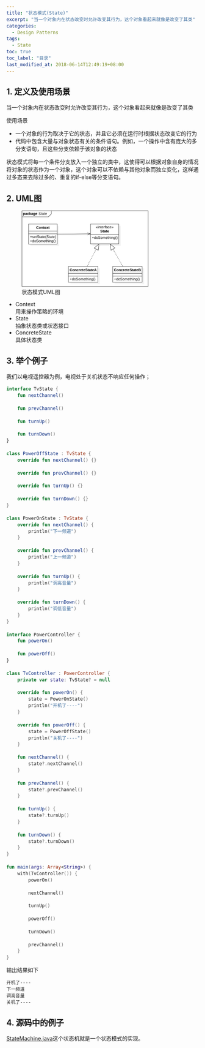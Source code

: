 ```yaml
---
title: "状态模式(State)"
excerpt: "当一个对象内在状态改变时允许改变其行为，这个对象看起来就像是改变了其类"
categories:
  - Design Patterns
tags:
  - State
toc: true
toc_label: "目录"
last_modified_at: 2018-06-14T12:49:19+08:00
---
```


## 1. 定义及使用场景
当一个对象内在状态改变时允许改变其行为，这个对象看起来就像是改变了其类

使用场景  
- 一个对象的行为取决于它的状态，并且它必须在运行时根据状态改变它的行为
- 代码中包含大量与对象状态有关的条件语句。例如，一个操作中含有庞大的多分支语句，且这些分支依赖于该对象的状态

状态模式将每一个条件分支放入一个独立的类中，这使得可以根据对象自身的情况将对象的状态作为一个对象，这个对象可以不依赖与其他对象而独立变化，这样通过多态来去除过多的、重复的if-else等分支语句。

## 2. UML图

<figure style="width: 66%" class="align-center">
    <img src="/assets/images/design-pattern/state.png">
    <figcaption>状态模式UML图</figcaption>
</figure>

- Context  
  用来操作策略的环境
- State  
  抽象状态类或状态接口
- ConcreteState  
  具体状态类

## 3. 举个例子
我们以电视遥控器为例，电视处于关机状态不响应任何操作；

```kotlin
interface TvState {
    fun nextChannel()

    fun prevChannel()

    fun turnUp()

    fun turnDown()
}

class PowerOffState : TvState {
    override fun nextChannel() {}

    override fun prevChannel() {}

    override fun turnUp() {}

    override fun turnDown() {}
}

class PowerOnState : TvState {
    override fun nextChannel() {
        println("下一频道")
    }

    override fun prevChannel() {
        println("上一频道")
    }

    override fun turnUp() {
        println("调高音量")
    }

    override fun turnDown() {
        println("调低音量")
    }
}

interface PowerController {
    fun powerOn()

    fun powerOff()
}

class TvController : PowerController {
    private var state: TvState? = null

    override fun powerOn() {
        state = PowerOnState()
        println("开机了----")
    }

    override fun powerOff() {
        state = PowerOffState()
        println("关机了----")
    }

    fun nextChannel() {
        state?.nextChannel()
    }

    fun prevChannel() {
        state?.prevChannel()
    }

    fun turnUp() {
        state?.turnUp()
    }

    fun turnDown() {
        state?.turnDown()
    }
}

fun main(args: Array<String>) {
    with(TvController()) {
        powerOn()

        nextChannel()

        turnUp()

        powerOff()

        turnDown()

        prevChannel()
    }
}
```

输出结果如下
```text
开机了----
下一频道
调高音量
关机了----
```

## 4. 源码中的例子

[StateMachine.java](http://androidxref.com/7.1.1_r6/xref/frameworks/base/core/java/com/android/internal/util/StateMachine.java)这个状态机就是一个状态模式的实现。